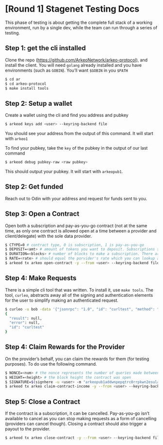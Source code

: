 # [Round 1] Stagenet Testing Docs

This phase of testing is about getting the complete full stack of a working environment, run by a single dev, while the team can run through a series of testing.

## Step 1: get the cli installed

Clone the repo (https://github.com/ArkeoNetwork/arkeo-protocol), and install the client. You will need `golang` already installed and you have environments (such as `GOBIN`). You’ll want `$GOBIN` in you `$PATH`

```bash
$ cd ar
$ cd arkeo-protocol
$ make install tools
```

## Step 2: Setup a wallet

Create a wallet using the cli and find you address and pubkey

```bash
$ arkeod keys add <user> --keyring-backend file
```

You should see your address from the output of this command. It will start with `arkeo1`

To find your pubkey, take the `key` of the pubkey in the output of our last command

```bash
$ arkeod debug pubkey-raw <raw pubkey>
```

This should output your pubkey. It will start with `arkeopub1`.

## Step 2: Get funded

Reach out to Odin with your address and request for funds sent to you.

## Step 3: Open a Contract

Open both a subscription and pay-as-you-go contract (not at the same time, as only one contract is allowed open at a time between a provider and client/delegate) with the sole data provider.

```bash
$ CTYPE=0 # contract type, 0 is subscription, 1 is pay-as-you-go
$ DEPOSIT=<amt> # amount of tokens you want to deposit. Subscriptions should make sense in that duration and rate equal deposit
$ DURATION=<blocks> # number of blocks to make a subscription. There are lower and higher limits to this number
$ RATE=<rate> # should equal the porvider's rate which you can lookup at (`curl http://seed.arkeo.network:3636/metadata.json | jq .`)
$ arkeod tx arkeo open-contract -y --from <user> --keyring-backend file --node "tcp://seed.arkeo.network:26657" -- arkeopub1addwnpepqtrc0rrpkwn2esula68zl3dvqqfxfjhr5dyfxy3uq97dssntrq8twhy9nvu btc-mainnet-fullnode "<your pubkey>" "$CTYPE" "$DEPOSIT" "$DURATION" $RATE
```

## Step 4: Make Requests

There is a simple cli tool that was written. To install it, use `make tools`. The tool, `curleo`, abstracts away all of the signing and authentication elements for the user to simplify making an authenticated request.

```bash
$ curleo -u bob -data '{"jsonrpc": "1.0", "id": "curltest", "method": "ping", "params": []}' -H "text/plain" http://seed.arkeo.network:3636/btc-mainnet-fullnode | jq
{
  "result": null,
  "error": null,
  "id": "curltest"
}
```

## Step 4: Claim Rewards for the Provider

On the provider’s behalf, you can claim the rewards for them (for testing purposes). To do use the following command. 

```bash
$ NONCE=<num> # the nonce represents the number of queries made between the client/provider and provider during this contract
$ HEIGHT=<height> # the block height the contract was open
$ SIGNATURE=$(signhere -u <user> -m "arkeopub1addwnpepqtrc0rrpkwn2esula68zl3dvqqfxfjhr5dyfxy3uq97dssntrq8twhy9nvu:btc-mainnet-fullnode:<your pubkey>:$HEIGHT:$NONCE") # signature
$ arkeod tx arkeo claim-contract-income -y --from <user> --keyring-backend file --node "tcp://seed.arkeo.network:26657" -- arkeopub1addwnpepqtrc0rrpkwn2esula68zl3dvqqfxfjhr5dyfxy3uq97dssntrq8twhy9nvu btc-mainnet-fullnode <your pubkey> "$NONCE" "$HEIGHT" "$SIGNATURE"
```

## Step 5: Close a Contract

If the contract is a subscription, it can be cancelled. Pay-as-you-go isn’t available to cancel as you can stop making requests as a form of cancelling (providers can cancel though). Closing a contract should also trigger a payout to the provider.

```bash
$ arkeod tx arkeo close-contract -y --from <user> --keyring-backend file --node "tcp://seed.arkeo.network:26657" -- arkeopub1addwnpepqtrc0rrpkwn2esula68zl3dvqqfxfjhr5dyfxy3uq97dssntrq8twhy9nvu btc-mainnet-fullnode "<your pubkey>"
```